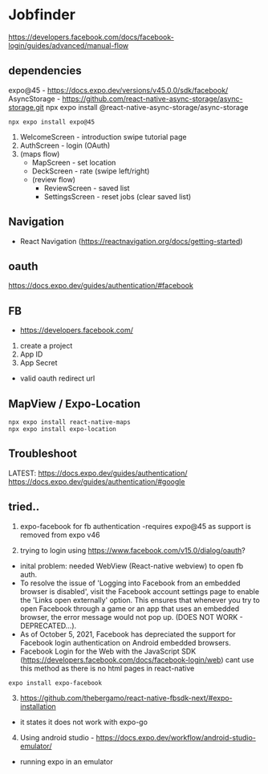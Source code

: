 # Jobfinder

https://developers.facebook.com/docs/facebook-login/guides/advanced/manual-flow

## dependencies

expo@45 - https://docs.expo.dev/versions/v45.0.0/sdk/facebook/
AsyncStorage - https://github.com/react-native-async-storage/async-storage.git
npx expo install @react-native-async-storage/async-storage

```
npx expo install expo@45
```

1. WelcomeScreen - introduction swipe tutorial page
2. AuthScreen - login (OAuth)
3. (maps flow)
   - MapScreen - set location
   - DeckScreen - rate (swipe left/right)
   - (review flow)
     - ReviewScreen - saved list
     - SettingsScreen - reset jobs (clear saved list)

## Navigation

- React Navigation (https://reactnavigation.org/docs/getting-started)

## oauth

https://docs.expo.dev/guides/authentication/#facebook

## FB

- https://developers.facebook.com/

1. create a project
2. App ID
3. App Secret

- valid oauth redirect url

## MapView / Expo-Location

```console
npx expo install react-native-maps
npx expo install expo-location
```

## Troubleshoot

LATEST: https://docs.expo.dev/guides/authentication/
https://docs.expo.dev/guides/authentication/#google

## tried..

1. expo-facebook for fb authentication
   -requires expo@45 as support is removed from expo v46

2. trying to login using https://www.facebook.com/v15.0/dialog/oauth?

- inital problem: needed WebView (React-native webview) to open fb auth.
- To resolve the issue of 'Logging into Facebook from an embedded browser is disabled', visit the Facebook account settings page to enable the 'Links open externally' option. This ensures that whenever you try to open Facebook through a game or an app that uses an embedded browser, the error message would not pop up. (DOES NOT WORK - DEPRECATED...).
- As of October 5, 2021, Facebook has depreciated the support for Facebook login authentication on Android embedded browsers.
- Facebook Login for the Web with the JavaScript SDK (https://developers.facebook.com/docs/facebook-login/web)
  cant use this method as there is no html pages in react-native

```console
expo install expo-facebook
```

3. https://github.com/thebergamo/react-native-fbsdk-next/#expo-installation

- it states it does not work with expo-go

4. Using android studio - https://docs.expo.dev/workflow/android-studio-emulator/

- running expo in an emulator
